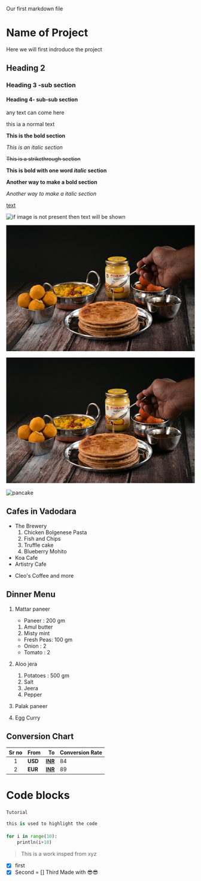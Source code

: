 
Our first markdown file 

# Name of Project

Here we will first indroduce the project    

## Heading 2

### Heading 3 -sub section 

#### Heading 4- sub-sub section
any text can come here


this ia a normal text 

**This is the bold section**

*This is an italic section*

~~This is a strikethrough section~~

**This is bold with one word *italic* section**

__Another way to make a bold section__

_Another way to make a italic section_

[text](https://chatgpt.com/c/6746aa36-5ed4-8012-af2b-191a26369fcd)


![if image is not present then text will be shown](p.jpg)

![all-txt](food.jpg)

[![alt-txt](food.jpg)](https://chatgpt.com/c/6746aa36-5ed4-8012-af2b-191a26369fcd)

![pancake](https://www.smalltownwoman.com/wp-content/uploads/2019/04/Bacon-Pancakes-Recipe-Card.jpg)

## Cafes in Vadodara

- The Brewery 
    1. Chicken Bolgenese Pasta
    2. Fish and Chips
    3. Truffle cake
    4. Blueberry Mohito
- Koa Cafe
- Artistry Cafe
+ Cleo's Coffee and more

## Dinner Menu

1. Mattar paneer
    - Paneer : 200 gm
    1. Amul butter
    2. Misty mint
    - Fresh Peas: 100 gm
    - Onion : 2
    - Tomato : 2

2. Aloo jera
    1. Potatoes : 500 gm 
    2. Salt
    3. Jeera
    4. Pepper 
3. Palak paneer
4. Egg Curry


## Conversion Chart
<!-- (:: is used to algin the text in center) -->
|Sr no | From | To | Conversion Rate |
|:-----:|------|-----:|-----|
|1|**USD** | [**INR**](https://en.wikipedia.org/wiki/Indian_rupee) | 84 |
|2| **EUR** | [**INR**](https://en.wikipedia.org/wiki/Indian_rupee) | 89 |


# Code blocks

`Tutorial`

```py
this is used to highlight the code 

for i in range(10):
    println(i+10)

```

> This is a work insped from xyz

- [x] first
- [X] Second
= [] Third
Made with 😎😎
